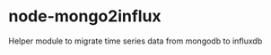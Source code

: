 node-mongo2influx
=================

Helper module to migrate time series data from mongodb to influxdb
